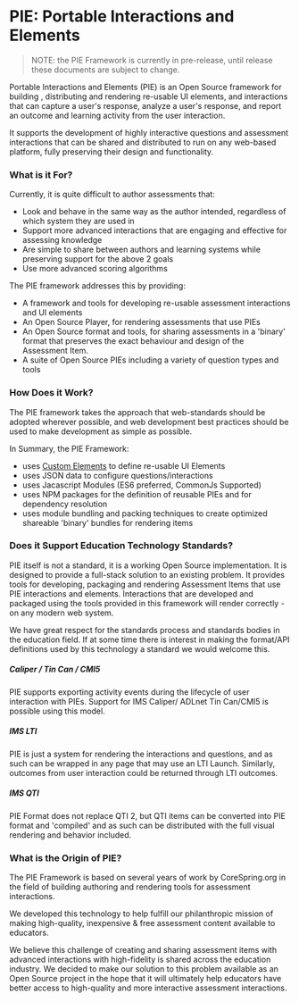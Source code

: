 # PIE: Portable Interactions and Elements

> NOTE: the PIE Framework is currently in pre-release, until release these documents are subject to change.

Portable Interactions and Elements \(PIE\) is an Open Source framework for building , distributing and rendering re-usable UI elements, and interactions that can capture a user's response, analyze a user's response, and report an outcome and learning activity from the user interaction.

It supports the development of highly interactive questions and assessment interactions that can be shared and distributed to run on any web-based platform, fully preserving their design and functionality.


### What is it For?

Currently, it is quite difficult to author assessments that:

- Look and behave in the same way as the author intended, regardless of which system they are used in 
- Support more advanced interactions that are engaging and effective for assessing knowledge
- Are simple to share between authors and learning systems while preserving support for the above 2 goals
- Use more advanced scoring algorithms


The PIE framework addresses this by providing:

- A framework and tools for developing re-usable assessment interactions and UI elements 
- An Open Source Player, for rendering assessments that use PIEs
- An Open Source format and tools, for sharing assessments in a 'binary' format that preserves the exact behaviour and design of the Assessment Item.
- A suite of Open Source PIEs including a variety of question types and tools 


### How Does it Work?

The PIE framework takes the approach that web-standards should be adopted wherever possible, and web development best practices should be used to make development as simple as possible.

In Summary, the PIE Framework:

- uses [Custom Elements](https://www.w3.org/TR/custom-elements/) to define re-usable UI Elements
- uses JSON data to configure questions/interactions
- uses Jacascript Modules (ES6 preferred, CommonJs Supported)
- uses NPM packages for the definition of reusable PIEs and for dependency resolution
- uses module bundling and packing techniques to create optimized shareable 'binary' bundles for rendering items


### Does it Support Education Technology Standards?

PIE itself is not a standard, it is a working Open Source implementation. It is designed to provide a full-stack solution to an existing problem. It provides tools for developing, packaging and rendering Assessment Items that use PIE interactions and elements. Interactions that are developed and packaged using the tools provided in this framework will render correctly - on any modern web system.

We have great respect for the standards process and standards bodies in the education field. If at some time there is interest in making the format/API definitions used by this technology a standard we would welcome this. 

##### Caliper / Tin Can / CMI5
PIE supports exporting activity events during the lifecycle of user interaction with PIEs. Support for IMS Caliper/ ADLnet Tin Can/CMI5 is possible using this model.

##### IMS LTI
PIE is just a system for rendering the interactions and questions, and as such can be wrapped in any page that may use an LTI Launch. Similarly, outcomes from user interaction could be returned through LTI outcomes.

##### IMS QTI
PIE Format does not replace QTI 2, but QTI items can be converted into PIE format and 'compiled' and as such can be distributed with the full visual rendering and behavior included. 

### What is the Origin of PIE?

The PIE Framework is based on several years of work by CoreSpring.org in the field of building authoring and rendering tools for assessment interactions.

We developed this technology to help fulfill our philanthropic mission of making high-quality, inexpensive & free assessment content available to educators.

We believe this challenge of creating and sharing assessment items with advanced interactions with high-fidelity is shared across the education industry. We decided to make our solution to this problem available as an Open Source project in the hope that it will ultimately help educators have better access to high-quality and more interactive assessment interactions.
